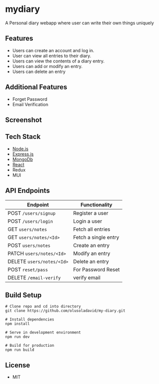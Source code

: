 # mydiary
A Personal diary webapp where user can write their own things uniquely


## Features

- Users can create an account and log in.
- User can view all entries to their diary.
- Users can view the contents of a diary entry.
- Users can add or modify an entry.
- Users can delete an entry

## Additional Features

- Forget Password
- Email Verification

## Screenshot

## Tech Stack

- [Node.js](https://nodejs.org/)
- [Express.js](https://expressjs.com/)
- [MongoDb](https://www.mongodb.com/cloud/atlas/lp/try2-in?utm_source=google&utm_campaign=gs_apac_india_search_core_brand_atlas_desktop&utm_term=mongodb&utm_medium=cpc_paid_search&utm_ad=e&utm_ad_campaign_id=12212624347)
- [React](https://reactjs.org/) 
- Redux
- MUI


## API Endpoints

| Endpoint                    | Functionality        |
| --------------------------- | -------------------- |
| POST `/users/signup`         | Register a user      |
| POST `/users/login`          | Login a user         |
| GET `users/notes`              | Fetch all entries    |
| GET `users/notes/<Id>`    | Fetch a single entry |
| POST `users/notes`             | Create an entry      |
| PATCH `users/notes/<Id>`    | Modify an entry      |
| DELETE `users/notes/<Id>` | Delete an entry      |
| POST `reset/pass` | For Password Reset      |
| DELETE `/email-verify` | verify email      |

## Build Setup

```
# Clone repo and cd into directory
git clone https://github.com/olusoladavid/my-diary.git
```

```
# Install dependencies
npm install

# Serve in development environment
npm run dev

# Build for production
npm run build
```


## License

- MIT
